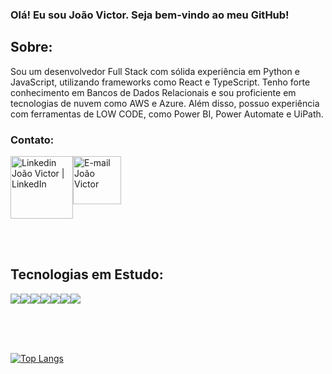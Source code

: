 ###  Olá! Eu sou João Victor. Seja bem-vindo ao meu GitHub!

## Sobre:
<div>
  <p style="text-justify: justify;">
    Sou um desenvolvedor Full Stack com sólida experiência em Python e JavaScript, utilizando frameworks como React e TypeScript. Tenho forte conhecimento em Bancos de Dados Relacionais e sou proficiente em tecnologias de nuvem como AWS         e     Azure. Além disso, possuo experiência com ferramentas de LOW CODE, como Power BI, Power Automate e UiPath.
  </p>
</div>


### Contato:
<div style="display: flex; flex-wrap: wrap;">
<a href="https://www.linkedin.com/in/jvnogueira23/" target="_blank"><img alt="Linkedin João Victor | LinkedIn" width="100px" src="https://img.shields.io/badge/LinkedIn-0077B5?style=for-the-badge&logo=linkedin&logoColor=white" /></a>
<a href="mailto:jvictor.n.m23@gmail.com" target="_blank" ><img alt="E-mail João Victor" width="77px" src="https://img.shields.io/badge/Gmail-D14836?style=for-the-badge&logo=gmail&logoColor=white" /></a>
</div>

<br/><br/>

## Tecnologias em Estudo:
<div style="display: flex; flex-wrap: wrap;">
<img src="https://img.shields.io/badge/PYTHON-blue?style=for-the-badge&logo=python&logoColor=white"/>
<img  src="https://img.shields.io/badge/typescript-blue?style=for-the-badge&logo=typescript&logoColor=white"/>
<img src="https://img.shields.io/badge/aws-blue?style=for-the-badge&logo=aws&logoColor=black"/>
<img src="https://img.shields.io/badge/Next-black?style=for-the-badge&logo=next.js&logoColor=white"/>
<img src="https://img.shields.io/badge/Material%20UI-007FFF?style=for-the-badge&logo=mui&logoColor=white"/>
<img src="https://img.shields.io/badge/Sass-CC6699?style=for-the-badge&logo=sass&logoColor=white"/>
<img src="https://img.shields.io/badge/GoogleCloud-%234285F4.svg?style=for-the-badge&logo=google-cloud&logoColor=white"/>

</div>

<br/><br/><br/>

[![Top Langs](https://github-readme-stats.vercel.app/api/top-langs/?username=JoaoNogueira23&theme=blue-green&langs_count=6)](https://github.com/anuraghazra/github-readme-stats)   
